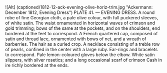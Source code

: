 ![Alt] (captioned/1812-12-ack-evening-olive-horiz-trim.jpg "Ackermann: December 1812, Evening Dress")
PLATE 41. — EVENING DRESS.
A round robe of fine Georgian cloth, a pale olive colour, with full
puckered sleeves, of white satin. The waist ornamented in horizontal
waves of crimson and gold trimming; bows of the same at the pockets, and on the shoulders, end bordered at the feet to correspond. A French quartered cap, composed of satin and thread lace, ornamented with bows of net, and a wreath of barberries. The hair as a curled crop. A necklace consisting of a
treble row of pearls, confined in the center with a large ruby. Ear-rings
and bracelets to correspond. Pale lemon-coloured gloves below  the
elbow. White satin slippers, with silver rosetics; and a long occasional scarf of crimson Cash in ire richly bordered at the ends.
